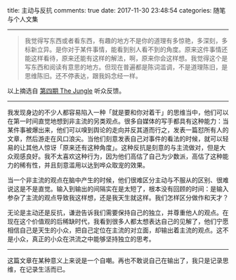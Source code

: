 title: 主动与反抗
comments: true
date: 2017-11-30 23:48:54
categories: 随笔与个人文集

---
> 我觉得写东西或者看东西，有趣的地方不是你的道理有多惊艳，多深刻，多标新立异。是你对于某件事情，能看到别人看不到的角度。原来这件事情还能这样看待，原来还能有这样的解法，啊，原来你会这样想。我觉得这个是写东西和阅读有意思的地方。但现在普遍都是陈词滥调，不是道理陈旧，是思维陈旧。还不停表达，跟我妈念经一样。

以上摘选自 [第四期 The Jungle](http://music.163.com/#/program?id=1366476523) 听众反馈。

---

我发现身边的不少人都容易陷入一种「就是要和你对着干」的思维当中，他们可以在第一时间直觉地想到非主流的另类观点。很多自媒体的写手都具有这种能力：当某件事被爆出来，他们可以嗅到舆论的走向并反其道而行之，发表一篇怼所有人的文章，然后游走在风口浪尖。当他们刻意发表自己对事件的看法的时候，就可以轻易的让其他人惊讶「原来还有这种角度」。这种反抗是刻意的与主流做对，但是大众观感良好。我不太喜欢这种行为，因为他们高估了自己为少数派，高估了这种能力的稀有性，并且刻意滥用以达到哗众取宠的效果。

当一个非主流的观点在脑中产生的时候，他们很难区分主动与不服从的区别、很难说这是不是直觉。输入到输出的间隔实在是太短了，根本没有回顾的时间：是输入参杂了主流的观点导致我这样想，还是我天生就这样。我们怎样区分做作和天才？

无论是主动还是反抗，谦逊告诉我们需要保持自己的独立，并尊重他人的观点。在现在这个价值观的后稀缺时代，我看到很多人都太想表达自己的见解了，他们宁愿相信自己是天生的小众，把自己定位在主流的对立面，却输出着主流的观点。这不是小众，真正的小众在洪流之中能够坚持独立的思考。

---

这篇文章在某种意义上来说是一个自嘲。再也不敢说自己在输出了，我只是记录思维，在记录生活而已。

